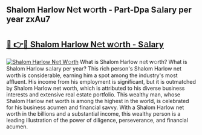 ## Shalom Harlow N𝚎t w𝚘rth - Part-Dpa S𝚊lary per year zxAu7

# <h2><a href="http://gc4pw1.nevu.top/?p=Shalom+Harlow">🔗 👉🔴 Shalom Harlow N𝚎t w𝚘rth - S𝚊lary</a></h2>

[![Shalom Harlow N𝚎t W𝚘rth](https://i.imgur.com/Oavwk0R.jpeg)](http://gc4pw1.nevu.top/?p=Shalom+Harlow)
What is Shalom Harlow n𝚎t w𝚘rth? What is Shalom Harlow s𝚊lary per year?
This rich person's Shalom Harlow net worth is considerable, earning him a spot among the industry's most affluent. His income from his employment is significant, but it is outmatched by Shalom Harlow net worth, which is attributed to his diverse business interests and extensive real estate portfolio. This wealthy man, whose Shalom Harlow net worth is among the highest in the world, is celebrated for his business acumen and financial savvy. With a Shalom Harlow net worth in the billions and a substantial income, this wealthy person is a leading illustration of the power of diligence, perseverance, and financial acumen.
